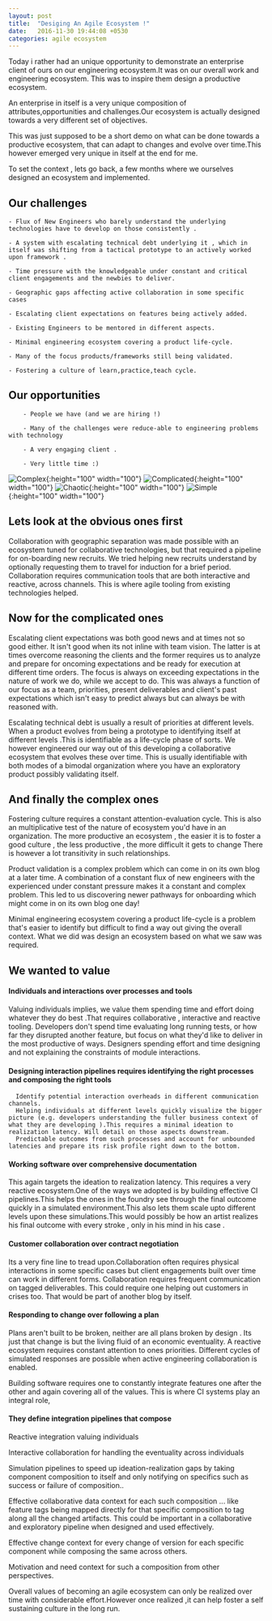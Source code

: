 ```yaml
---
layout: post
title:  "Desiging An Agile Ecosystem !"
date:   2016-11-30 19:44:08 +0530
categories: agile ecosystem
---
```


Today i rather had an unique opportunity to demonstrate  an enterprise client of ours on our engineering ecosystem.It was on our overall work and engineering ecosystem.
This was to inspire them design a productive ecosystem.

An enterprise in itself is a very unique composition of attributes,opportunities and challenges.Our ecosystem is actually designed towards a very different set of objectives.

This was just supposed to be a short demo on what can be done towards a productive ecosystem, that can adapt to changes and evolve over time.This however emerged very unique in itself at the end for me.

To set the context , lets go back, a few months where we ourselves designed an ecosystem and implemented.

## Our challenges ##

    - Flux of New Engineers who barely understand the underlying technologies have to develop on those consistently .

    - A system with escalating technical debt underlying it , which in itself was shifting from a tactical prototype to an actively worked upon framework .

    - Time pressure with the knowledgeable under constant and critical client engagements and the newbies to deliver.

    - Geographic gaps affecting active collaboration in some specific cases

    - Escalating client expectations on features being actively added.

    - Existing Engineers to be mentored in different aspects.

    - Minimal engineering ecosystem covering a product life-cycle.

    - Many of the focus products/frameworks still being validated.

    - Fostering a culture of learn,practice,teach cycle.

## Our opportunities ##

        - People we have (and we are hiring !)

        - Many of the challenges were reduce-able to engineering problems with technology

        - A very engaging client .

        - Very little time :)


 ![Complex](/img/Complex.jpg){:height="100" width="100"}
 ![Complicated](/img/Complicated.jpg){:height="100" width="100"}
 ![Chaotic](/img/Chaotic.jpg){:height="100" width="100"}
 ![Simple](/img/Simple.jpg){:height="100" width="100"}

## Lets look at the obvious ones first ##

Collaboration with geographic separation was made possible with an ecosystem tuned for collaborative technologies, but that required a pipeline for on-boarding new recruits. We tried helping new recruits understand by optionally requesting them to travel for induction for a brief period. Collaboration requires communication tools that are both interactive and reactive, across channels. This is where agile tooling from existing technologies helped.

## Now for the complicated ones ##

Escalating client expectations was both good news and at times not so good either. It isn't good when its not inline with team vision. The latter is at times overcome reasoning the clients and the former requires us to analyze and prepare for oncoming expectations and be ready for execution at different time orders. The focus is always on exceeding expectations in the nature of work we do, while we accept to do. This was always a function of our focus as a team, priorities, present deliverables  and client's past expectations which isn't easy to predict always but can always be with reasoned with.             

Escalating technical debt is usually a result of priorities at different levels. When a product evolves from being a prototype  to identifying itself at different levels .This is identifiable as a life-cycle phase of sorts. We however engineered our way out of this developing a collaborative ecosystem that evolves these over time. This is usually identifiable with both modes of a bimodal organization where you have an exploratory product possibly validating itself.

##  And finally the complex ones ##

  Fostering culture requires a constant attention-evaluation cycle. This is also an multiplicative test of the nature of ecosystem you'd have in an organization. The more productive an ecosystem , the easier it is to foster a good culture , the less productive , the more difficult it gets to change There is however a lot transitivity in such  relationships.

  Product validation is a complex problem which can come in on its own blog at a later time.
  A combination of a constant flux of new engineers with the experienced under constant pressure makes it a constant and complex problem. This led to us discovering newer pathways for onboarding which might come in on its own blog one day!

  Minimal engineering ecosystem covering a product life-cycle is a problem that's easier to identify but difficult to find a way out giving the overall context. What we did was design an ecosystem based on what we saw was required.


## We wanted to value ##

#### Individuals and interactions over processes and tools ####

   Valuing individuals implies, we value them spending time and effort doing whatever they do best .That requires collaborative , interactive and reactive tooling. Developers don't spend time  evaluating long running tests, or how far they disrupted another feature, but focus on what they'd like to deliver in the most productive of ways. Designers spending effort and time designing and not explaining the constraints of module interactions.


#### Designing interaction pipelines requires identifying the right processes and composing the right tools ####

      Identify potential interaction overheads in different communication channels.
      Helping individuals at different levels quickly visualize the bigger picture (e.g. developers understanding the fuller business context of what they are developing ).This requires a minimal ideation to realization latency. Will detail on those aspects downstream.
      Predictable outcomes from such processes and account for unbounded latencies and prepare its risk profile right down to the bottom.


#### Working software over comprehensive documentation ####

  This again targets the ideation to realization latency. This requires a very reactive ecosystem.One of the ways we adopted is by building  effective CI pipelines.This helps the ones in the foundry see through the final outcome quickly in a simulated environment.This also lets them scale upto different levels upon these simulations.This would possibly be  how an artist realizes his final outcome with every stroke , only in his mind in his case .


#### Customer collaboration over contract negotiation ####

   Its a very fine line to tread upon.Collaboration often requires physical interactions in some specific cases but client engagements built over time can work in different forms. Collaboration requires frequent communication on tagged deliverables. This could require one helping out customers in crises too. That would be part of another blog by itself.


#### Responding to change over following a plan ####

   Plans aren't built to be broken, neither are all plans broken by design .
   Its just that change is but the living fluid of an economic eventuality.
   A reactive ecosystem requires constant attention to ones priorities.
   Different cycles of simulated responses are possible when active engineering collaboration is enabled.


  Building software requires one to constantly integrate features one after the other and again covering all of the values. This is where CI systems play an integral role,

#### They define integration pipelines that compose ####

   Reactive integration valuing individuals

   Interactive collaboration for handling the eventuality across individuals

  Simulation pipelines to speed up ideation-realization gaps by taking component composition to itself and  only notifying on specifics such as success or failure of composition..

  Effective collaborative data context for each such composition ... like feature tags being mapped directly for that specific composition to tag along all the changed artifacts. This could be important in a collaborative and exploratory pipeline when designed and used effectively.

  Effective change context for every change of version for each specific component while composing the same across others.

  Motivation and need context for such a composition from other perspectives.

Overall values of becoming an agile ecosystem can only be realized over time with considerable effort.However once realized ,it can help foster a self sustaining culture in the long run.
